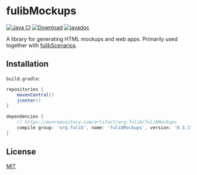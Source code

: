 # fulibMockups

[![Java CI](https://github.com/fujaba/fulibMockups/workflows/Java%20CI/badge.svg)](https://github.com/fujaba/fulibMockups/actions)
[![Download](https://api.bintray.com/packages/clashsoft/maven/fulibMockups/images/download.svg)](https://bintray.com/clashsoft/maven/fulibMockups/_latestVersion "Download")
[![javadoc](https://javadoc.io/badge2/org.fulib/fulibMockups/javadoc.svg)](https://javadoc.io/doc/org.fulib/fulibMockups)

A library for generating HTML mockups and web apps.
Primarily used together with [fulibScenarios](https://github.com/fujaba/fulibScenarios).

## Installation

`build.gradle`:

```groovy
repositories {
    mavenCentral()
    jcenter()
}
```

```groovy
dependencies {
    // https://mvnrepository.com/artifact/org.fulib/fulibMockups
    compile group: 'org.fulib', name: 'fulibMockups', version: '0.3.1'
}
```

## License

[MIT](LICENSE.md)
